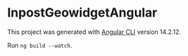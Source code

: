 # InpostGeowidgetAngular

This project was generated with [Angular CLI](https://github.com/angular/angular-cli) version 14.2.12.

Run `ng build --watch`.

